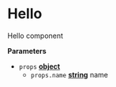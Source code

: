 <!-- Generated by documentation.js. Update this documentation by updating the source code. -->

# Hello

Hello component

**Parameters**

-   `props` **[object](https://developer.mozilla.org/en-US/docs/Web/JavaScript/Reference/Global_Objects/Object)** 
    -   `props.name` **[string](https://developer.mozilla.org/en-US/docs/Web/JavaScript/Reference/Global_Objects/String)** name
